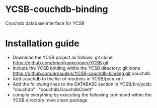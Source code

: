 YCSB-couchdb-binding
====================

Couchdb database interface for YCSB

Installation guide
==================

* Download the YCSB project as follows: git clone https://github.com/brianfrankcooper/YCSB.git
* Include the YCSB binding within the YCSB directory: git clone https://github.com/arnaudsjs/YCSB-couchdb-binding.git couchdb
* Add <module>couchdb</module> to the list of modules in YCSB/pom.xml
* Add the following lines to the DATABASE section in YCSB/bin/ycsb: "couchdb" : "couchdb.CouchdbClient"
* compile everything by executing the following command within the YCSB directory: mvn clean package
